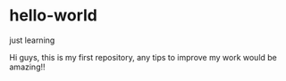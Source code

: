 # hello-world
just learning


Hi guys, this is my first repository, any tips to improve my work would be amazing!!
